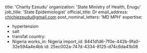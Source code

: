 title: 'Charity Ezeudu'
organization: 'State Ministry of Health, Enugu'
job_title: 'State Epidemiologist'
official_title: Dr
email_address: chichiezeudu@gmail.com
post_nominal_letters: 'MD MPH'
expertise:
  - hypertension
  - salt
  - transfat
country:
  - Nigeria
works_in: Nigeria
import_id: 8441d1d6-7f0e-442b-9fa0-32e594a4e4bb
id: 25ec002a-747d-4334-8125-d74c6da41b08
